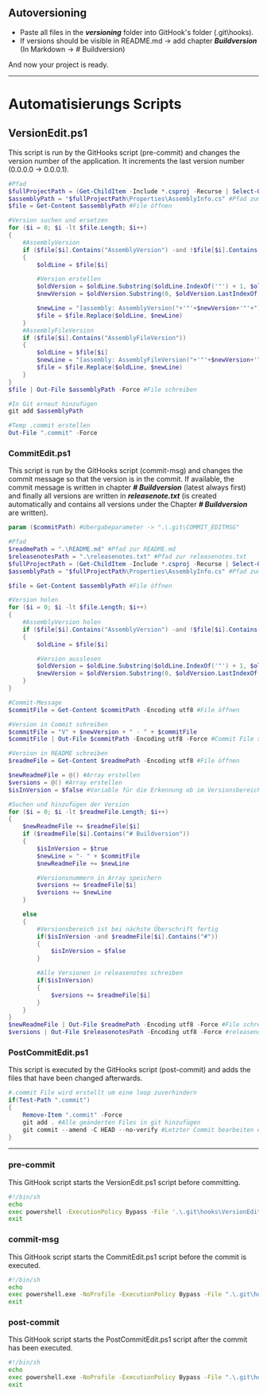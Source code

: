 ## Autoversioning
- Paste all files in the ***versioning*** folder into GitHook's folder (\.git\hooks).
- If versions should be visible in README.md -> add chapter ***Buildversion*** (In Markdown -> # Buildversion)

And now your project is ready.

---

# Automatisierungs Scripts
## VersionEdit.ps1
This script is run by the GitHooks script (pre-commit) and changes the version number of the application. It increments the last version number (0.0.0.0 -> 0.0.0.1).

```powershell
#Pfad
$fullProjectPath = (Get-ChildItem -Include *.csproj -Recurse | Select-Object DirectoryName).DirectoryName #Projektpfad herausfinden
$assemblyPath = "$fullProjectPath\Properties\AssemblyInfo.cs" #Pfad zum AssemblyInfo.cs
$file = Get-Content $assemblyPath #File öffnen

#Version suchen und ersetzen
for ($i = 0; $i -lt $file.Length; $i++)
{
    #AssemblyVersion
    if ($file[$i].Contains("AssemblyVersion") -and !$file[$i].Contains("//"))
    {
        $oldLine = $file[$i]

        #Version erstellen
        $oldVersion = $oldLine.Substring($oldLine.IndexOf('"') + 1, $oldLine.LastIndexOf('"') - $oldLine.IndexOf('"') - 1) #Alte Version auslesen
        $newVersion = $oldVersion.Substring(0, $oldVersion.LastIndexOf('.')) + "." + ([int]$oldVersion.Substring($oldVersion.LastIndexOf('.') + 1) + 1) #Neue Version erstellen

        $newLine = "[assembly: AssemblyVersion("+'"'+$newVersion+'"'+")]"
        $file = $file.Replace($oldLine, $newLine)
    }
    #AssemblyFileVersion
    if ($file[$i].Contains("AssemblyFileVersion"))
    {
        $oldLine = $file[$i]
        $newLine = "[assembly: AssemblyFileVersion("+'"'+$newVersion+'"'+")]"
        $file = $file.Replace($oldLine, $newLine)
    }
}
$file | Out-File $assemblyPath -Force #File schreiben

#In Git erneut hinzufügen
git add $assemblyPath

#Temp .commit erstellen
Out-File ".commit" -Force
```

### CommitEdit.ps1
This script is run by the GitHooks script (commit-msg) and changes the commit message so that the version is in the commit. If available, the commit message is written in chapter ***# Buildversion*** (latest always first) and finally all versions are written in ***releasenote.txt*** (is created automatically and contains all versions under the Chapter ***# Buildversion*** are written).

```powershell
param ($commitPath) #Übergabeparameter -> ".\.git\COMMIT_EDITMSG"

#Pfad
$readmePath = ".\README.md" #Pfad zur README.md
$releasenotesPath = ".\releasenotes.txt" #Pfad zur releasenotes.txt
$fullProjectPath = (Get-ChildItem -Include *.csproj -Recurse | Select-Object DirectoryName).DirectoryName #Projektpfad herausfinden
$assemblyPath = "$fullProjectPath\Properties\AssemblyInfo.cs" #Pfad zum AssemblyInfo.cs

$file = Get-Content $assemblyPath #File öffnen

#Version holen
for ($i = 0; $i -lt $file.Length; $i++)
{
    #AssemblyVersion holen
    if ($file[$i].Contains("AssemblyVersion") -and !$file[$i].Contains("//"))
    {
        $oldLine = $file[$i]

        #Version ausslesen
        $oldVersion = $oldLine.Substring($oldLine.IndexOf('"') + 1, $oldLine.LastIndexOf('"') - $oldLine.IndexOf('"') - 1) #Alte Version auslesen
        $newVersion = $oldVersion.Substring(0, $oldVersion.LastIndexOf('.')) + "." + ([int]$oldVersion.Substring($oldVersion.LastIndexOf('.') + 1)) #Neue Version erstellen
    }
}

#Commit-Message
$commitFile = Get-Content $commitPath -Encoding utf8 #File öffnen

#Version in Commit schreiben
$commitFile = "V" + $newVersion + " - " + $commitFile
$commitFile | Out-File $commitPath -Encoding utf8 -Force #Commit File schreiben

#Version in README schreiben
$readmeFile = Get-Content $readmePath -Encoding utf8 #File öffnen

$newReadmeFile = @() #Array erstellen
$versions = @() #Array erstellen
$isInVersion = $false #Variable für die Erkennung ob im Versionsbereich

#Suchen und hinzufügen der Version
for ($i = 0; $i -lt $readmeFile.Length; $i++)
{
    $newReadmeFile += $readmeFile[$i]
    if ($readmeFile[$i].Contains("# Buildversion"))
    {
        $isInVersion = $true
        $newLine = "- " + $commitFile
        $newReadmeFile += $newLine

        #Versionsnummern in Array speichern
        $versions += $readmeFile[$i]
        $versions += $newLine
    }

    else 
    {
        #Versionsbereich ist bei nächste Überschrift fertig
        if($isInVersion -and $readmeFile[$i].Contains("#"))
        {
            $isInVersion = $false
        }

        #Alle Versionen in releasenotes schreiben
        if($isInVersion)
        {
            $versions += $readmeFile[$i]
        }
    }    
}
$newReadmeFile | Out-File $readmePath -Encoding utf8 -Force #File schreiben
$versions | Out-File $releasenotesPath -Encoding utf8 -Force #releasenotes File schreiben
```

### PostCommitEdit.ps1
This script is executed by the GitHooks script (post-commit) and adds the files that have been changed afterwards.

```powershell
#.commit File wird erstellt um eine loop zuverhindern
if(Test-Path ".commit")
{
    Remove-Item ".commit" -Force
    git add . #Alle geänderten Files in git hinzufügen
    git commit --amend -C HEAD --no-verify #Letzter Commit bearbeiten ohne Hooks
}
```

---

### pre-commit
This GitHook script starts the VersionEdit.ps1 script before committing.

```bash
#!/bin/sh
echo
exec powershell -ExecutionPolicy Bypass -File '.\.git\hooks\VersionEdit.ps1'
exit
```

### commit-msg
This GitHook script starts the CommitEdit.ps1 script before the commit is executed.

```bash
#!/bin/sh
echo
exec powershell.exe -NoProfile -ExecutionPolicy Bypass -File ".\.git\hooks\CommitEdit.ps1" $1
exit
```

### post-commit
This GitHook script starts the PostCommitEdit.ps1 script after the commit has been executed.

```bash
#!/bin/sh
echo
exec powershell.exe -NoProfile -ExecutionPolicy Bypass -File ".\.git\hooks\PostCommitEdit.ps1"
exit
```

